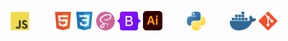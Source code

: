 <p align="center">
	<img src="/assets/javascript.svg" width="30px" alt="JS" title="JS" hspace="35px">
	<img src="/assets/html5.svg" width="30px" alt="HTML" title="HTML">
	<img src="/assets/css3.svg" width="30px" alt="CSS" title="CSS">
	<img src="/assets/sass.svg" width="30px" alt="SASS" title="SASS">
 	<img src="/assets/bootstrap.svg" width="37x" alt="bootstrap" title="bootstrap">
 	<img src="/assets/illustrator.svg" width="31.5px" alt="Ai" title="Ai">
	<img src="/assets/python.svg" width="30px" alt="Python" title="Python" hspace="35px">
  	<img src="/assets/docker.svg" width="42px" alt="docker" title="docker">
  	<img src="/assets/git.svg" width="30px" alt="git" title="git">
<p/>
